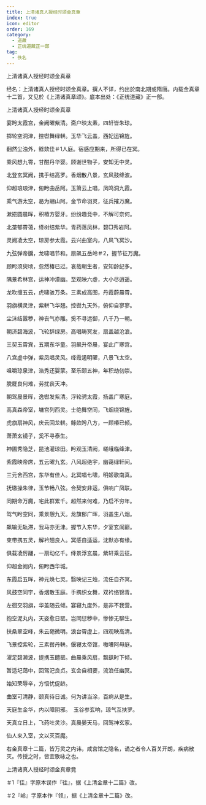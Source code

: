 ```yaml
---
title: 上清诸真人授经时颂金真章
index: true
icon: editor
order: 169
category:
  - 道藏
  - 正统道藏正一部
tag:
  - 佚名
---
```


上清诸真人授经时颂金真章  

经名：上清诸真人授经时颂金真章。撰人不详，约出於南北期或隋唐。内载金真章十二首，又见於《上清诸真章颂》。底本出处：《正统道藏》正一部。  

上清诸真人授经时颂金真章  

宴盻太霞宫，金阙曜紫清。斋户映太素，四轩皆朱琼。  

掷轮空洞津，控辔舞绿軿。玉华飞云盖，西妃运锦旌。  

翻然尘浊外，鲦欻佳＃1人庭。宿感应期来，所得已在冥。  

乘风想九霄，甘酣丹华婴。顾谢世物子，安知无中灵。  

北登玄冥阙，携手结高罗。香烟散八景，玄风鼓绛波。  

仰超琅琅津，俯盻曲岳阿。玉箫云上唱，凤鸣洞九霞。  

乘气游太空，曷为翮山阿。金节命羽灵，征兵摧万魔。  

漱挹圆晨晖，积椿方婴牙。纷纷趣竞中，不解可奈何。  

北垄郁霄蔼，绛树结紫华。青药落凤林，碧□秀岩阿。  

灵阙凌太空，琼房参太霞。云兴曲室内，八风飞冥沙。  

九弦弹帝牖，龙啸唱节和。扇飙五岳岭＃2，握节征万魔。  

顾盻须臾顷，忽然椿已过。哀哉朝生者，安知龄纪多。  

隅景希林宫，运神冲漠幽。至观映六虚，大小尽逍遥。  

龙吹缠五云，虎啸骇万条。三素成高图，丹霞蔚晨霄。  

羽旗横灵津，紫軿飞华翘。控辔九天外，俯仰自寥寥。  

尘沬结嚣秽，神丧气亦雕。奚不寻远御，八千乃一朝。  

朝济碧海波，飞轮辞绿房。高唱畴冥友，扇盖越沧浪。  

三契玉霄宾，五期东华童。羽飙升帝晨，宴此广寒宫。  

八宫虚中弹，紫凤唱灵风。绛霞遏明曜，八景飞太空。  

咀嚼琼泉津，浩秀还婴蒙。至乐颐五神，年积劫仞崇。  

脱屣良何难，劳扰丧天冲。  

朝驾晨景晖，逸辔发紫清。浮轮骋太霞，扬盖广寒庭。  

高真森帝室，墉宫列西灵。士绝舞空同，飞烟绕锦旌。  

虎旗扇神风，庆云回龙軿。鲦欻盻八方，一顾椿已倾。  

萧萧玄镜子，奚不寻泰生。  

神圃秀隐芝，昆池灌琼田。盻观玉清阙，嵯峨临绛津。  

紫霞映帝席，五云曜九玄。八风超绝宇，幽蔼绿轩间。  

三元舍西宫，东华有佳人。北冥唱七啸，明姬歌南真。  

抚璈操朱律，玉节畅八弦。合契安非运，俱响广凤联。  

同期命万魔，宅此群累千。超然来何难，乃启不穷年。  

驾气盻空同，乘景憩九天。龙旗郁广晖，羽盖生八烟。  

飙输无轨滞，我马亦无津。握节入东华，夕宴玄阆巅。  

束带携五灵，解衿翘良人。冥感自适运，沈默亦有缘。  

俱载凌厉翮，一扇动亿千。绛景浮玄晨，紫轩乘云征。  

仰超金阙内，俯盻西华城。  

东霞启五晖，神元焕七灵。翳映记三烛，流任自齐冥。  

风鼓空同宇，香烟散玉庭。手携织女舞，双衿络锦青。  

左徊交羽旗，华盖随云倾。宴寝九度外，是非不我营。  

抱空泥丸内，天姿愈日罂。岂同愆秽中，惨惨无聊生。  

扶桑翠空峰，朱云葩微明。浪台霄虚上，四观映高清。  

飞景控紫轮，三素辔丹軿。偃寝太帝馆，嗷嘈阿母庭。  

濯足碧濑波，提携玉醴罂。曲晨乘风扇，飘飖时下倾。  

暂适圮蔼中，回驾汜良贞。玄会自相要，流浪任幽冥。  

始知荣辱辛，方悟忧促龄。  

曲室可清静，颐真待日诚。何为讲当涂，百痾从是生。  

天庭生金华，内以障阴邪。　玉谷参玄响，琼气互扶罗。  

天真立日上，飞药吐灵沙。真晨晏天马，回驾神玄家。  

仙人来入室，文以灭百魔。  

右金真章十二篇，皆万灵之内讳，咸宫馆之隐名，诵之者令人百关开朗，疾病散灭。传授之时，皆宜歌咏之也。  

上清诸真人授经时颂金真章竟  

＃1『佳』字原本误作『往』，据《上清金章十二篇》改。  

＃2『岭』字原本作『领』，据《上清金章十二篇》改。  
